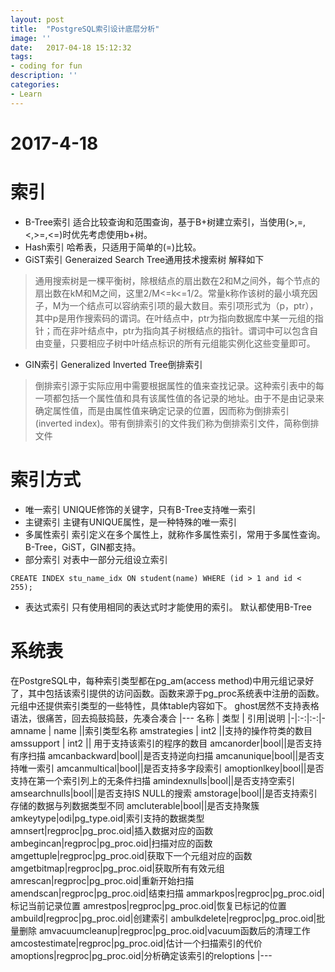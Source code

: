 ```yaml
---
layout: post
title:  "PostgreSQL索引设计底层分析"
image: ''
date:   2017-04-18 15:12:32
tags:
- coding for fun
description: ''
categories:
- Learn 
---
```


# 2017-4-18
# 索引
- B-Tree索引
适合比较查询和范围查询，基于B+树建立索引，当使用(>,=,<,>=,<=)时优先考虑使用b+树。
- Hash索引
哈希表，只适用于简单的(=)比较。
- GiST索引
Generaized Search Tree通用技术搜索树 解释如下
> 通用搜索树是一棵平衡树，除根结点的扇出数在2和M之间外，每个节点的扇出数在kM和M之间，这里2/M<=k<=1/2。常量k称作该树的最小填充因子，M为一个结点可以容纳索引项的最大数目。索引项形式为（p，ptr），其中p是用作搜索码的谓词。在叶结点中，ptr为指向数据库中某一元组的指针；而在非叶结点中，ptr为指向其子树根结点的指针。谓词中可以包含自由变量，只要相应子树中叶结点标识的所有元组能实例化这些变量即可。

- GIN索引
Generalized Inverted Tree倒排索引
> 倒排索引源于实际应用中需要根据属性的值来查找记录。这种索引表中的每一项都包括一个属性值和具有该属性值的各记录的地址。由于不是由记录来确定属性值，而是由属性值来确定记录的位置，因而称为倒排索引(inverted index)。带有倒排索引的文件我们称为倒排索引文件，简称倒排文件
# 索引方式
- 唯一索引
UNIQUE修饰的关键字，只有B-Tree支持唯一索引
- 主键索引
主键有UNIQUE属性，是一种特殊的唯一索引
- 多属性索引
索引定义在多个属性上，就称作多属性索引，常用于多属性查询。B-Tree，GiST，GIN都支持。
- 部分索引
对表中一部分元组设立索引
```
CREATE INDEX stu_name_idx ON student(name) WHERE (id > 1 and id < 255);
```
- 表达式索引
只有使用相同的表达式时才能使用的索引。
默认都使用B-Tree
# 系统表
在PostgreSQL中，每种索引类型都在pg_am(access method)中用元组记录好了，其中包括该索引提供的访问函数。函数来源于pg_proc系统表中注册的函数。元组中还提供索引类型的一些特性，具体table内容如下。
ghost居然不支持表格语法，很痛苦，回去捣鼓捣鼓，先凑合凑合
|---
名称 | 类型 | 引用|说明
|-|:-:|:-:|-
amname | name  ||索引类型名称
amstrategies | int2  ||支持的操作符类的数目
amssupport | int2  || 用于支持该索引的程序的数目
amcanorder|bool||是否支持有序扫描
amcanbackward|bool||是否支持逆向扫描
amcanunique|bool||是否支持唯一索引
amcanmultical|bool||是否支持多字段索引
amoptionlkey|bool||是否支持在第一个索引列上的无条件扫描
amindexnulls|bool||是否支持空索引
amsearchnulls|bool||是否支持IS NULL的搜索
amstorage|bool||是否支持索引存储的数据与列数据类型不同
amcluterable|bool||是否支持聚簇
amkeytype|odi|pg_type.oid|索引支持的数据类型
amnsert|regproc|pg_proc.oid|插入数据对应的函数
ambegincan|regproc|pg_proc.oid|扫描对应的函数
amgettuple|regproc|pg_proc.oid|获取下一个元组对应的函数
amgetbitmap|regproc|pg_proc.oid|获取所有有效元组
amrescan|regproc|pg_proc.oid|重新开始扫描
amendscan|regproc|pg_proc.oid|结束扫描
ammarkpos|regproc|pg_proc.oid|标记当前记录位置
amrestpos|regproc|pg_proc.oid|恢复已标记的位置
ambuild|regproc|pg_proc.oid|创建索引
ambulkdelete|regproc|pg_proc.oid|批量删除
amvacuumcleanup|regproc|pg_proc.oid|vacuum函数后的清理工作
amcostestimate|regproc|pg_proc.oid|估计一个扫描索引的代价
amoptions|regproc|pg_proc.oid|分析确定该索引的reloptions
|---
